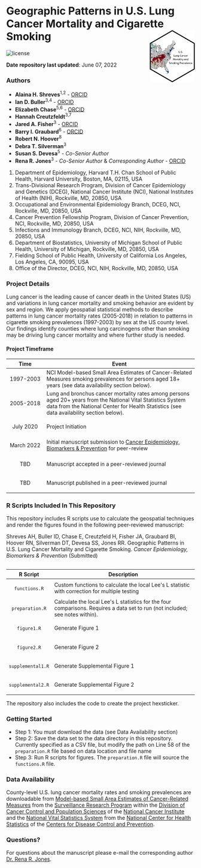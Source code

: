 Geographic Patterns in U.S. Lung Cancer Mortality and Cigarette Smoking <img src="hex/hex.png" width="120" align="right" />
===================================================

![license](https://img.shields.io/badge/license-apache-yellow)

**Date repository last updated**: June 07, 2022

### Authors

* **Alaina H. Shreves**<sup>1,2</sup> - [ORCID](https://orcid.org/0000-0002-0127-4391)
* **Ian D. Buller**<sup>3,4</sup> - [ORCID](https://orcid.org/0000-0001-9477-8582)
* **Elizabeth Chase**<sup>5,6</sup> - [ORCID](https://orcid.org/0000-0003-0452-2976)
* **Hannah Creutzfeldt**<sup>3,7</sup>
* **Jared A. Fisher**<sup>3</sup> - [ORCID](https://orcid.org/0000-0001-9203-5742)
* **Barry I. Graubard**<sup>6</sup> - [ORCID](https://orcid.org/0000-0002-6787-1105)
* **Robert N. Hoover**<sup>8</sup>
* **Debra T. Silverman**<sup>3</sup>
* **Susan S. Devesa**<sup>5</sup> - *Co-Senior Author*
* **Rena R. Jones**<sup>3</sup> - *Co-Senior Author* & *Corresponding Author* - [ORCID](https://orcid.org/0000-0003-1294-1679)

1.	Department of Epidemiology, Harvard T.H. Chan School of Public Health, Harvard University, Boston, MA, 02115, USA
2.	Trans-Divisional Research Program, Division of Cancer Epidemiology and Genetics (DCEG), National Cancer Institute (NCI), National Institutes of Health (NIH), Rockville, MD, 20850, USA
3.	Occupational and Environmental Epidemiology Branch, DCEG, NCI, Rockville, MD, 20850, USA
4.  Cancer Prevention Fellowship Program, Division of Cancer Prevention, NCI, Rockville, MD, 20850, USA
5.	Infections and Immunology Branch, DCEG, NCI, NIH, Rockville, MD, 20850, USA
6.	Department of Biostatistics, University of Michigan School of Public Health, University of Michigan, Rockville, MD, 20850, USA
7.	Fielding School of Public Health, University of California Los Angeles, Los Angeles, CA, 90095, USA
8.	Office of the Director, DCEG, NCI, NIH, Rockville, MD, 20850, USA

### Project Details
Lung cancer is the leading cause of cancer death in the United States (US) and variations in lung cancer mortality and smoking behavior are evident by sex and region. We apply geospatial statistical methods to describe patterns in lung cancer mortality rates (2005-2018) in relation to patterns in cigarette smoking prevalences (1997-2003) by sex at the US county level. Our findings identify counties where lung carcinogens other than smoking may be driving lung cancer mortality and where further study is needed. 

#### Project Timeframe

<table>
<colgroup>
<col width="20%" />
<col width="80%" />
</colgroup>
<thead>
<tr class="header">
<th>Time</th>
<th>Event</th>
</tr>
</thead>
<tbody>
<td><p align="center">1997-2003</p></td>
<td>NCI Model-based Small Area Estimates of Cancer-Related Measures smoking prevalences for persons aged 18+ years (see data availability section below).</td>
</tr>
<td><p align="center">2005-2018</p></td>
<td>Lung and bronchus cancer mortality rates among persons aged 20+ years from the National Vital Statistics System data from the National Center for Health Statistics (see data availability section below).</td>
</tr>
<td><p align="center">July 2020</p></td>
<td>Project Initiation</td>
</tr>
<td><p align="center">March 2022</p></td>
<td>Initial manuscript submission to <a href="https://cebp.aacrjournals.org/">Cancer Epidemiology, Biomarkers & Prevention</a> for peer-review</td>
</tr>
<td><p align="center">TBD</p></td>
<td>Manuscript accepted in a peer-reviewed journal</td>
</tr>
<td><p align="center">TBD</p></td>
<td>Manuscript published in a peer-reviewed journal</td>
</tr>

</tbody>
<table>

### R Scripts Included In This Repository

This repository includes R scripts use to calculate the geospatial techniques and render the figures found in the following peer-reviewed manuscript:

Shreves AH, Buller ID, Chase E, Creutzfeld H, Fisher JA, Graubard BI, Hoover RN, Silverman DT, Devesa SS, Jones RR. Geographic Patterns in U.S. Lung Cancer Mortality and Cigarette Smoking. _Cancer Epidemiology, Biomarkers & Prevention_ (Submitted)

<table>
<colgroup>
<col width="20%" />
<col width="80%" />
</colgroup>
<thead>
<tr class="header">
<th>R Script</th>
<th>Description</th>
</tr>
</thead>
<tbody>
<td><p align="center"><code>functions.R</code></td>
<td>Custom functions to calculate the local Lee's L statistic with correction for multiple testing</td>
</tr>
<td><p align="center"><code>preparation.R</code></td>
<td>Calculate the local Lee's L statistics for the four comparisons. Requires a data set to run (not included; see notes within). </td>
</tr>
<td><p align="center"><code>figure1.R</code></p></td>
<td>Generate Figure 1</td>
</tr>
<td><p align="center"><code>figure2.R</code></p></td>
<td>Generate Figure 2</td>
</tr>
<td><p align="center"><code>supplemental1.R</code></p></td>
<td>Generate Supplemental Figure 1</td>
</tr>
<td><p align="center"><code>supplemental2.R</code></p></td>
<td>Generate Supplemental Figure 2</td>
</tr>
</tbody>
<table>

The repository also includes the code to create the project hexsticker.

### Getting Started

* Step 1: You must download the data (see Data Availability section)
* Step 2: Save the data set to the data directory in this repository. Currently specified as a CSV file, but modify the path on Line 58 of the `preparation.R` file based on data location and file name
* Step 3: Run R scripts for figures. The `preparation.R` file will source the `functions.R` file.

### Data Availability

County-level U.S. lung cancer mortality rates and smoking prevalences are downloadable from [Model-based Small Area Estimates of Cancer-Related Measures](https://sae.cancer.gov/nhis-brfss/) from the [Surveillance Research Program](https://surveillance.cancer.gov/) within the [Division of Cancer Control and Population Sciences](https://cancercontrol.cancer.gov/) of the [National Cancer Institute](https://www.cancer.gov/) and the [National Vital Statistics System](https://www.cdc.gov/nchs/nvss/index.htm) from the [National Center for Health Statistics](https://www.cdc.gov/nchs/index.htm) of the [Centers for Disease Control and Prevention](https://www.cdc.gov/).

### Questions?

For questions about the manuscript please e-mail the corresponding author [Dr. Rena R. Jones](mailto:rena.jones@nih.gov).
